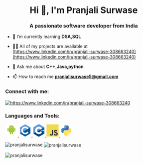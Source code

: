 <h1 align="center">Hi 👋, I'm Pranjali Surwase</h1>
<h3 align="center">A passionate software developer from India</h3>

- 🌱 I’m currently learning **DSA,SQL**

- 👨‍💻 All of my projects are available at [https://www.linkedin.com/in/pranjali-surwase-308663240](https://www.linkedin.com/in/pranjali-surwase-308663240)

- 💬 Ask me about **C++,Java,python**

- 📫 How to reach me **pranjalisurwase5@gmail.com**

<h3 align="left">Connect with me:</h3>
<p align="left">
<a href="https://linkedin.com/in/https://www.linkedin.com/in/pranjali-surwase-308663240" target="blank"><img align="center" src="https://raw.githubusercontent.com/rahuldkjain/github-profile-readme-generator/master/src/images/icons/Social/linked-in-alt.svg" alt="https://www.linkedin.com/in/pranjali-surwase-308663240" height="30" width="40" /></a>
</p>

<h3 align="left">Languages and Tools:</h3>
<p align="left"> <a href="https://developer.android.com" target="_blank" rel="noreferrer"> <img src="https://raw.githubusercontent.com/devicons/devicon/master/icons/android/android-original-wordmark.svg" alt="android" width="40" height="40"/> </a> <a href="https://www.cprogramming.com/" target="_blank" rel="noreferrer"> <img src="https://raw.githubusercontent.com/devicons/devicon/master/icons/c/c-original.svg" alt="c" width="40" height="40"/> </a> <a href="https://www.w3schools.com/cpp/" target="_blank" rel="noreferrer"> <img src="https://raw.githubusercontent.com/devicons/devicon/master/icons/cplusplus/cplusplus-original.svg" alt="cplusplus" width="40" height="40"/> </a> <a href="https://developer.mozilla.org/en-US/docs/Web/JavaScript" target="_blank" rel="noreferrer"> <img src="https://raw.githubusercontent.com/devicons/devicon/master/icons/javascript/javascript-original.svg" alt="javascript" width="40" height="40"/> </a> <a href="https://www.python.org" target="_blank" rel="noreferrer"> <img src="https://raw.githubusercontent.com/devicons/devicon/master/icons/python/python-original.svg" alt="python" width="40" height="40"/> </a> </p>

<p><img align="left" src="https://github-readme-stats.vercel.app/api/top-langs?username=pranjalisurwase&show_icons=true&locale=en&layout=compact" alt="pranjalisurwase" /></p>

<p>&nbsp;<img align="center" src="https://github-readme-stats.vercel.app/api?username=pranjalisurwase&show_icons=true&locale=en" alt="pranjalisurwase" /></p>

<p><img align="center" src="https://github-readme-streak-stats.herokuapp.com/?user=pranjalisurwase&" alt="pranjalisurwase" /></p>
